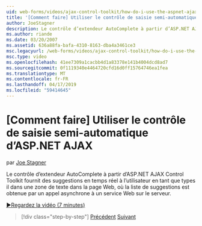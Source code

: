 ```yaml
---
uid: web-forms/videos/ajax-control-toolkit/how-do-i-use-the-aspnet-ajax-autocomplete-control
title: '[Comment faire] Utiliser le contrôle de saisie semi-automatique d’ASP.NET AJAX | Microsoft Docs'
author: JoeStagner
description: Le contrôle d’extendeur AutoComplete à partir d’ASP.NET AJAX Control Toolkit fournit des suggestions en temps réel à l’utilisateur en tant que types il dans une zone de texte sur la nous...
ms.author: riande
ms.date: 03/20/2007
ms.assetid: 636a88fa-bafa-4310-8163-dba4a3461ce3
msc.legacyurl: /web-forms/videos/ajax-control-toolkit/how-do-i-use-the-aspnet-ajax-autocomplete-control
msc.type: video
ms.openlocfilehash: 41ee7309a1cacbb4d1a83378e141b4004dcd8ad7
ms.sourcegitcommit: 0f1119340e4464720cfd16d0ff15764746ea1fea
ms.translationtype: MT
ms.contentlocale: fr-FR
ms.lasthandoff: 04/17/2019
ms.locfileid: "59414645"
---
```

# <a name="how-do-i-use-the-aspnet-ajax-autocomplete-control"></a>[Comment faire] Utiliser le contrôle de saisie semi-automatique d’ASP.NET AJAX

par [Joe Stagner](https://github.com/JoeStagner)

Le contrôle d’extendeur AutoComplete à partir d’ASP.NET AJAX Control Toolkit fournit des suggestions en temps réel à l’utilisateur en tant que types il dans une zone de texte dans la page Web, où la liste de suggestions est obtenue par un appel asynchrone à un service Web sur le serveur.

[&#9654;Regardez la vidéo (7 minutes)](https://channel9.msdn.com/Blogs/ASP-NET-Site-Videos/how-do-i-use-the-aspnet-ajax-autocomplete-control)

> [!div class="step-by-step"]
> [Précédent](how-do-i-use-the-aspnet-ajax-slider-control.md)
> [Suivant](how-do-i-configure-the-aspnet-ajax-calendar-control.md)
